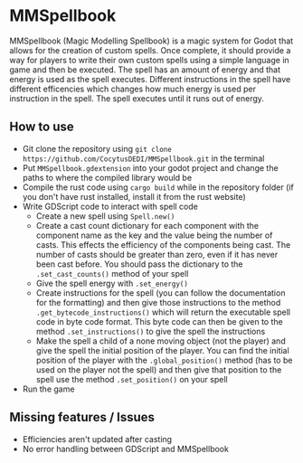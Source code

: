 # MMSpellbook
MMSpellbook (Magic Modelling Spellbook) is a magic system for Godot that allows for the creation of custom spells. Once complete, it should provide a way for players to write their own custom spells using a simple language in game and then be executed. The spell has an amount of energy and that energy is used as the spell executes. Different instructions in the spell have different efficencies which changes how much energy is used per instruction in the spell. The spell executes until it runs out of energy.

## How to use
- Git clone the repository using `git clone https://github.com/CocytusDEDI/MMSpellbook.git` in the terminal
- Put `MMSpellbook.gdextension` into your godot project and change the paths to where the compiled library would be
- Compile the rust code using `cargo build` while in the repository folder (if you don't have rust installed, install it from the rust website)
- Write GDScript code to interact with spell code
    - Create a new spell using `Spell.new()`
    - Create a cast count dictionary for each component with the component name as the key and the value being the number of casts. This effects the efficiency of the components being cast. The number of casts should be greater than zero, even if it has never been cast before. You should pass the dictionary to the `.set_cast_counts()` method of your spell
    - Give the spell energy with `.set_energy()`
    - Create instructions for the spell (you can follow the documentation for the formatting) and then give those instructions to the method `.get_bytecode_instructions()` which will return the executable spell code in byte code format. This byte code can then be given to the method `.set_instructions()` to give the spell the instructions
    - Make the spell a child of a none moving object (not the player) and give the spell the initial position of the player. You can find the initial position of the player with the `.global_position()` method (has to be used on the player not the spell) and then give that position to the spell use the method `.set_position()` on your spell
- Run the game

## Missing features / Issues
- Efficiencies aren't updated after casting
- No error handling between GDScript and MMSpellbook
